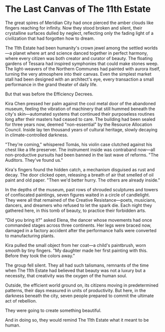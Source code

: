 # The Last Canvas of The 11th Estate

The great spires of Meridian City had once pierced the amber clouds like fingers reaching for infinity. Now they stood broken and silent, their crystalline surfaces dulled by neglect, reflecting only the fading light of a civilization that had forgotten how to dream.

The 11th Estate had been humanity's crown jewel among the settled worlds—a planet where art and science danced together in perfect harmony, where every citizen was both creator and curator of beauty. The floating gardens of Tessara had inspired symphonies that could make stones weep. The light-weavers of the Northern Communes had painted with aurora itself, turning the very atmosphere into their canvas. Even the simplest market stall had been designed with an architect's eye, every transaction a small performance in the grand theater of daily life.

But that was before the Efficiency Decrees.

Kira Chen pressed her palm against the cool metal door of the abandoned museum, feeling the vibration of machinery that still hummed beneath the city's skin—automated systems that continued their purposeless routines long after their masters had ceased to care. The building had been sealed for three years now, deemed "non-essential" by the Resource Allocation Council. Inside lay ten thousand years of cultural heritage, slowly decaying in climate-controlled darkness.

"They're coming," whispered Tomás, his violin case clutched against his chest like a life preserver. The instrument inside was contraband now—all non-productive pursuits had been banned in the last wave of reforms. "The Auditors. They've found us."

Kira's fingers found the hidden catch, a mechanism disguised as rust and decay. The door clicked open, releasing a breath of air that smelled of oil paint and old paper. "Then we'd better hurry. The others are already inside."

In the depths of the museum, past rows of shrouded sculptures and towers of confiscated paintings, seven figures waited in a circle of candlelight. They were all that remained of the Creative Resistance—poets, musicians, dancers, and dreamers who refused to let the spark die. Each night they gathered here, in this tomb of beauty, to practice their forbidden arts.

"Did you bring it?" asked Elena, the dancer whose movements had once commanded stages across three continents. Her legs were braced now, damaged in a factory accident after the performance halls were converted to manufacturing plants.

Kira pulled the small object from her coat—a child's paintbrush, worn smooth by tiny fingers. "My daughter made her first painting with this. Before they took the colors away."

The group fell silent. They all had such talismans, remnants of the time when The 11th Estate had believed that beauty was not a luxury but a necessity, that creativity was the oxygen of the human soul.

Outside, the efficient world ground on, its citizens moving in predetermined patterns, their days measured in units of productivity. But here, in the darkness beneath the city, seven people prepared to commit the ultimate act of rebellion.

They were going to create something beautiful.

And in doing so, they would remind The 11th Estate what it meant to be human.